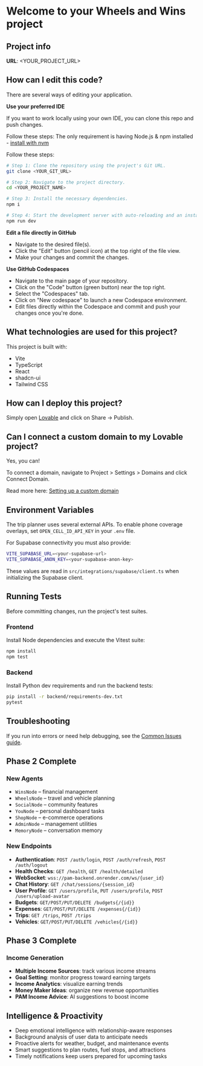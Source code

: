 # Welcome to your Wheels and Wins project

## Project info

**URL**: <YOUR_PROJECT_URL>

## How can I edit this code?

There are several ways of editing your application.

**Use your preferred IDE**

If you want to work locally using your own IDE, you can clone this repo and push changes.

Follow these steps:
The only requirement is having Node.js & npm installed - [install with nvm](https://github.com/nvm-sh/nvm#installing-and-updating)

Follow these steps:

```sh
# Step 1: Clone the repository using the project's Git URL.
git clone <YOUR_GIT_URL>

# Step 2: Navigate to the project directory.
cd <YOUR_PROJECT_NAME>

# Step 3: Install the necessary dependencies.
npm i

# Step 4: Start the development server with auto-reloading and an instant preview.
npm run dev
```

**Edit a file directly in GitHub**

- Navigate to the desired file(s).
- Click the "Edit" button (pencil icon) at the top right of the file view.
- Make your changes and commit the changes.

**Use GitHub Codespaces**

- Navigate to the main page of your repository.
- Click on the "Code" button (green button) near the top right.
- Select the "Codespaces" tab.
- Click on "New codespace" to launch a new Codespace environment.
- Edit files directly within the Codespace and commit and push your changes once you're done.

## What technologies are used for this project?

This project is built with:

- Vite
- TypeScript
- React
- shadcn-ui
- Tailwind CSS

## How can I deploy this project?

Simply open [Lovable](https://lovable.dev/projects/4fd8d7d4-1c59-4996-a0dd-48be31131e7c) and click on Share -> Publish.

## Can I connect a custom domain to my Lovable project?

Yes, you can!

To connect a domain, navigate to Project > Settings > Domains and click Connect Domain.

Read more here: [Setting up a custom domain](https://docs.lovable.dev/tips-tricks/custom-domain#step-by-step-guide)

## Environment Variables

The trip planner uses several external APIs. To enable phone coverage overlays, set `OPEN_CELL_ID_API_KEY` in your `.env` file.

For Supabase connectivity you must also provide:

```bash
VITE_SUPABASE_URL=<your-supabase-url>
VITE_SUPABASE_ANON_KEY=<your-supabase-anon-key>
```

These values are read in `src/integrations/supabase/client.ts` when initializing the Supabase client.

## Running Tests

Before committing changes, run the project's test suites.

### Frontend

Install Node dependencies and execute the Vitest suite:

```bash
npm install
npm test
```

### Backend

Install Python dev requirements and run the backend tests:

```bash
pip install -r backend/requirements-dev.txt
pytest
```

## Troubleshooting

If you run into errors or need help debugging, see the [Common Issues guide](docs/guides/troubleshooting/common-issues.md).


## Phase 2 Complete

### New Agents
- `WinsNode` – financial management
- `WheelsNode` – travel and vehicle planning
- `SocialNode` – community features
- `YouNode` – personal dashboard tasks
- `ShopNode` – e-commerce operations
- `AdminNode` – management utilities
- `MemoryNode` – conversation memory

### New Endpoints
- **Authentication**: `POST /auth/login`, `POST /auth/refresh`, `POST /auth/logout`
- **Health Checks**: `GET /health`, `GET /health/detailed`
- **WebSocket**: `wss://pam-backend.onrender.com/ws/{user_id}`
- **Chat History**: `GET /chat/sessions/{session_id}`
- **User Profile**: `GET /users/profile`, `PUT /users/profile`, `POST /users/upload-avatar`
- **Budgets**: `GET/POST/PUT/DELETE /budgets{/{id}}`
- **Expenses**: `GET/POST/PUT/DELETE /expenses{/{id}}`
- **Trips**: `GET /trips`, `POST /trips`
- **Vehicles**: `GET/POST/PUT/DELETE /vehicles{/{id}}`

## Phase 3 Complete

### Income Generation
- **Multiple Income Sources**: track various income streams
- **Goal Setting**: monitor progress toward earning targets
- **Income Analytics**: visualize earning trends
- **Money Maker Ideas**: organize new revenue opportunities
- **PAM Income Advice**: AI suggestions to boost income

## Intelligence & Proactivity

- Deep emotional intelligence with relationship-aware responses
- Background analysis of user data to anticipate needs
- Proactive alerts for weather, budget, and maintenance events
- Smart suggestions to plan routes, fuel stops, and attractions
- Timely notifications keep users prepared for upcoming tasks

